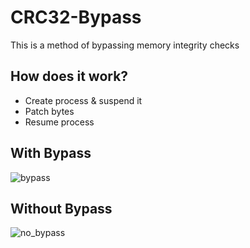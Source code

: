 # CRC32-Bypass
This is a method of bypassing memory integrity checks

## How does it work?
- Create process & suspend it
- Patch bytes
- Resume process
## With Bypass
![bypass](https://user-images.githubusercontent.com/102999825/203452915-567cee8f-90db-4cd9-848b-f01bd5cf3011.png)
## Without Bypass
![no_bypass](https://user-images.githubusercontent.com/102999825/203452904-7649c0ee-b737-433e-b397-f0c2e48c4762.png)
